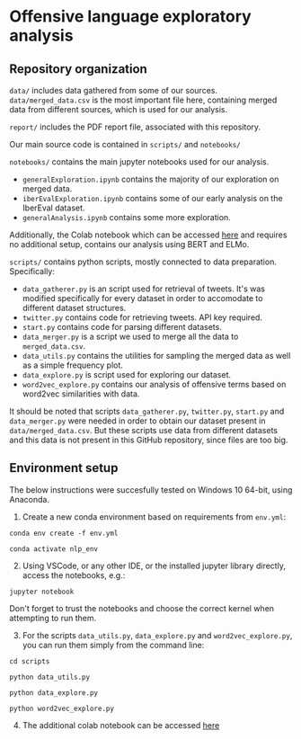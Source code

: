 # Offensive language exploratory analysis

## Repository organization

``data/`` includes data gathered from some of our sources. ``data/merged_data.csv`` is the most important file here, containing merged data from different sources, which is used for our analysis.

``report/`` includes the PDF report file, associated with this repository.

Our main source code is contained in ``scripts/`` and ``notebooks/``


``notebooks/`` contains the main jupyter notebooks used for our analysis.
* ``generalExploration.ipynb`` contains the majority of our exploration on merged data.
* ``iberEvalExploration.ipynb`` contains some of our early analysis on the IberEval dataset.
* ``generalAnalysis.ipynb`` contains some more exploration.

Additionally, the Colab notebook which can be accessed [here](https://colab.research.google.com/drive/1xesfr4uBJJs11hAhujwsS79hfOZLYk2A?usp=sharing) and requires no additional setup, contains our analysis using BERT and ELMo.

``scripts/`` contains python scripts, mostly connected to data preparation. Specifically:
* ``data_gatherer.py`` is an script used for retrieval of tweets. It's was modified specifically for every dataset in order to accomodate to different dataset structures.
* ``twitter.py`` contains code for retrieving tweets. API key required.
* ``start.py`` contains code for parsing different datasets.
* ``data_merger.py`` is a script we used to merge all the data to ``merged_data.csv``.
* ``data_utils.py`` contains the utilities for sampling the merged data as well as a simple frequency plot.
* ``data_explore.py`` is script used for exploring our dataset.
* ``word2vec_explore.py`` contains our analysis of offensive terms based on word2vec similarities with data.

It should be noted that scripts ``data_gatherer.py``, ``twitter.py``, ``start.py`` and ``data_merger.py`` were needed in order to obtain our dataset present in ``data/merged_data.csv``. But these scripts use data from different datasets and this data is not present in this GitHub repository, since files are too big.  

## Environment setup

The below instructions were succesfully tested on Windows 10 64-bit, using Anaconda.

1) Create a new conda environment based on requirements from ``env.yml``: 
```
conda env create -f env.yml

conda activate nlp_env
```
2) Using VSCode, or any other IDE, or the installed jupyter library directly, access the notebooks, e.g.:
```
jupyter notebook
```
Don't forget to trust the notebooks and choose the correct kernel when attempting to run them.

3) For the scripts ``data_utils.py``, ``data_explore.py`` and ``word2vec_explore.py``, you can run them simply from the command line:
```
cd scripts

python data_utils.py

python data_explore.py

python word2vec_explore.py
```

4) The additional colab notebook can be accessed [here](https://colab.research.google.com/drive/1xesfr4uBJJs11hAhujwsS79hfOZLYk2A?usp=sharing) 